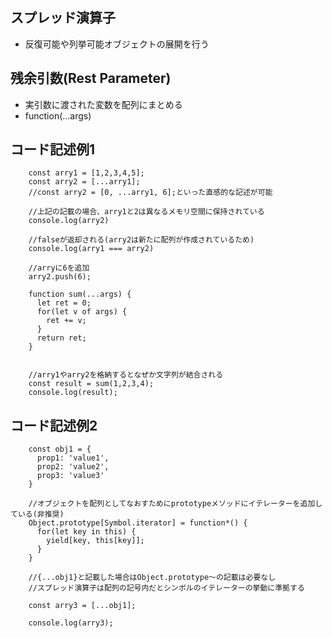 ## スプレッド演算子
- 反復可能や列挙可能オブジェクトの展開を行う

## 残余引数(Rest Parameter)
- 実引数に渡された変数を配列にまとめる
- 
    function(...args)

## コード記述例1

        const arry1 = [1,2,3,4,5];
        const arry2 = [...arry1];
        //const arry2 = [0, ...arry1, 6];といった直感的な記述が可能
        
        //上記の記載の場合、arry1と2は異なるメモリ空間に保持されている
        console.log(arry2)
        
        //falseが返却される(arry2は新たに配列が作成されているため)
        console.log(arry1 === arry2)
        
        //arryに6を追加
        arry2.push(6);
        
        function sum(...args) {
          let ret = 0;
          for(let v of args) {
            ret += v;
          }
          return ret;
        }
        
        
        //arry1やarry2を格納するとなぜか文字列が結合される
        const result = sum(1,2,3,4);
        console.log(result);

## コード記述例2

        const obj1 = {
          prop1: 'value1',
          prop2: 'value2',
          prop3: 'value3'
        }
        
        //オブジェクトを配列としてなおすためにprototypeメソッドにイテレーターを追加している(非推奨)
        Object.prototype[Symbol.iterator] = function*() {
          for(let key in this) {
            yield[key, this[key]];
          }
        }
        
        //{...obj1}と記載した場合はObject.prototype～の記載は必要なし
        //スプレッド演算子は配列の記号内だとシンボルのイテレーターの挙動に準拠する
        
        const arry3 = [...obj1];
        
        console.log(arry3);
